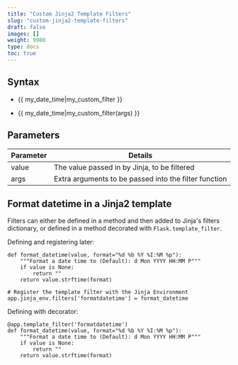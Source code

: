 ```yaml
---
title: "Custom Jinja2 Template Filters"
slug: "custom-jinja2-template-filters"
draft: false
images: []
weight: 9980
type: docs
toc: true
---
```


## Syntax
 - {{ my_date_time|my_custom_filter }}

 - {{ my_date_time|my_custom_filter(args) }}

## Parameters
| Parameter | Details | 
| --------- | ------- |
| value | The value passed in by Jinja, to be filtered |
| args | Extra arguments to be passed into the filter function |

## Format datetime in a Jinja2 template
Filters can either be defined in a method and then added to Jinja's filters dictionary, or defined in a method decorated with `Flask.template_filter`.

Defining and registering later:

    def format_datetime(value, format="%d %b %Y %I:%M %p"):
        """Format a date time to (Default): d Mon YYYY HH:MM P"""
        if value is None:
            return ""
        return value.strftime(format)

    # Register the template filter with the Jinja Environment
    app.jinja_env.filters['formatdatetime'] = format_datetime

Defining with decorator:

    @app.template_filter('formatdatetime')
    def format_datetime(value, format="%d %b %Y %I:%M %p"):
        """Format a date time to (Default): d Mon YYYY HH:MM P"""
        if value is None:
            return ""
        return value.strftime(format)


